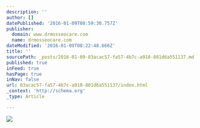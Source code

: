 ```yaml
---
description: ''
author: []
datePublished: '2016-01-09T08:59:30.757Z'
publisher:
  domain: www.drmosseocare.com
  name: drmosseocare.com
dateModified: '2016-01-09T08:22:48.666Z'
title: ''
sourcePath: _posts/2016-01-09-83acac57-fa57-4b7c-a910-801d6a551137.md
published: true
inFeed: true
hasPage: true
inNav: false
url: 83acac57-fa57-4b7c-a910-801d6a551137/index.html
_context: 'http://schema.org'
_type: Article

---
```

![](http://static1.squarespace.com/static/54b524a1e4b043943fa7fe3a/54b55a0ee4b07980240ed8ab/54b6915de4b089bfadc0096e/1436445354639/?format=750w)
